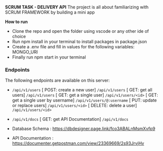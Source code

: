 **SCRUM TASK - DELIVERY API**
The project is all about familiarizing with SCRUM FRAMEWORK by building a mini app

 **How to run**
- Clone the repo and open the folder using vscode or any other ide of choice
- Run npm install in your terminal to install packages in package.json
- Create a .env file and fill in values for the following variables: MONGO_URI
- Finally run npm start in your terminal

### Endpoints
 The following endpoints are available on this server:
 - `/api/v1/users` 
    [ POST: create a new user]  `/api/v1/users`
    [ GET: get all users]  `/api/v1/users`
    [ GET: get a single user] `/api/v1/users/<id>`
    [ GET: get a single user by username] `/api/v1/users/@:username`
    [ PUT: update or replace users] `/api/v1/users/<id>`
    [ DELETE: delete a user] `/api/v1/users/<id>`

- `/api/v1/docs`
   [ GET: get API Documentation] `/api/v1/docs`


- Database Schema : https://dbdesigner.page.link/fco3ABALnMsmXvfp9

- API Documentation : https://documenter.getpostman.com/view/23369669/2s93JrvjHv
